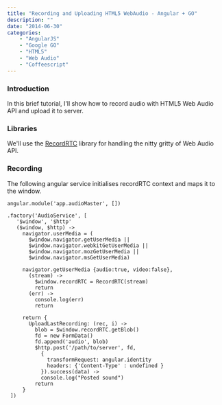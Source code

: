 ```yaml
---
title: "Recording and Uploading HTML5 WebAudio - Angular + GO"
description: ""
date: "2014-06-30"
categories:
    - "AngularJS"
    - "Google GO"
    - "HTML5"
    - "Web Audio"
    - "Coffeescript"
---
```

### Introduction ###
In this brief tutorial, I'll show how to record audio with HTML5 Web Audio API and upload it to server.

### Libraries ###
We'll use the [RecordRTC](https://github.com/muaz-khan/WebRTC-Experiment/tree/master/RecordRTC) library
for handling the nitty gritty of Web Audio API.

### Recording ###

The following angular service initialises recordRTC context and maps it to the window.
```
angular.module('app.audioMaster', [])

.factory('AudioService', [
   '$window', '$http'
   ($window, $http) ->
     navigator.userMedia = (
       $window.navigator.getUserMedia ||
       $window.navigator.webkitGetUserMedia ||
       $window.navigator.mozGetUserMedia ||
       $window.navigator.msGetUserMedia)

     navigator.getUserMedia {audio:true, video:false},
       (stream) ->
         $window.recordRTC = RecordRTC(stream)
         return
       (err) ->
         console.log(err)
         return

     return {
       UploadLastRecording: (rec, i) ->
         blob = $window.recordRTC.getBlob()
         fd = new FormData()
         fd.append('audio', blob)
         $http.post('/path/to/server', fd,
           {
             transformRequest: angular.identity
             headers: {'Content-Type' : undefined }
           }).success(data) ->
           console.log("Posted sound")
         return
     }
 ])
```
